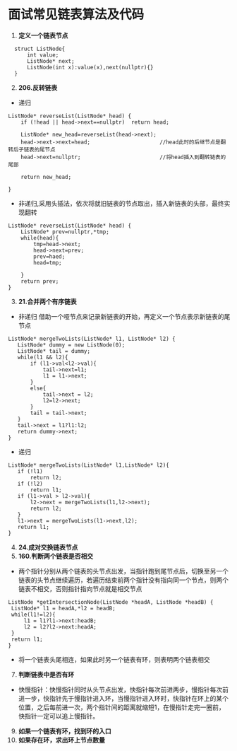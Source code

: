 # **面试常见链表算法及代码**
1. **定义一个链表节点**
```
  struct ListNode{
      int value;
      ListNode* next;
      ListNode(int x):value(x),next(nullptr){}
  }
```

2. **206.反转链表**
* 递归
```
ListNode* reverseList(ListNode* head) {
    if (!head || head->next==nullptr)  return head;

    ListNode* new_head=reverseList(head->next);       
    head->next->next=head;                      //head此时的后继节点是翻转后子链表的尾节点
    head->next=nullptr;                         //将head插入到翻转链表的尾部

    return new_head;

}
```
* 非递归,采用头插法，依次将就旧链表的节点取出，插入新链表的头部，最终实现翻转
```
ListNode* reverseList(ListNode* head) {
    ListNode* prev=nullptr,*tmp;
    while(head){
        tmp=head->next;
        head->next=prev;
        prev=haed;
        head=tmp;

    }
    return prev;
}
```
3. **21.合并两个有序链表**
* 非递归
  借助一个哑节点来记录新链表的开始，再定义一个节点表示新链表的尾节点
 ```
 ListNode* mergeTwoLists(ListNode* l1, ListNode* l2) {
    ListNode* dummy = new ListNode(0);
    ListNode* tail = dummy;
    while(l1 && l2){
        if (l1->val<l2->val){
            tail->next=l1;
            l1 = l1->next;
        }
        else{
            tail->next = l2;
            l2=l2->next;
        }
        tail = tail->next;
    }
    tail->next = l1?l1:l2;
    return dummy->next;
}
 ```
 * 递归
 ```
 ListNode* mergeTwoLists(ListNode* l1,ListNode* l2){
    if (!l1)
        return l2;
    if (!l2)
        return l1;
    if (l1->val > l2->val){
        l2->next = mergeTwoLists(l1,l2->next);
        return l2;
    }
    l1->next = mergeTwoLists(l1->next,l2);
    return l1;
}
 ```
 4. **24.成对交换链表节点**
 5. **160.判断两个链表是否相交**
 * 两个指针分别从两个链表的头节点出发，当指针跑到尾节点后，切换至另一个链表的头节点继续遍历，若遍历结束前两个指针没有指向同一个节点，则两个链表不相交，否则指针指向节点就是相交节点
 ```
ListNode *getIntersectionNode(ListNode *headA, ListNode *headB) {
  ListNode* l1 = headA,*l2 = headB;
  while(l1!=l2){
      l1 = l1?l1->next:headB;
      l2 = l2?l2->next:headA;
  }
  return l1;
}
 ```
 * 将一个链表头尾相连，如果此时另一个链表有环，则表明两个链表相交
 7. **判断链表中是否有环**
 * 快慢指针：快慢指针同时从头节点出发，快指针每次前进两步，慢指针每次前进一步，快指针先于慢指针进入环，当慢指针进入环时，快指针在环上的某个位置，之后每前进一次，两个指针间的距离就缩短1，在慢指针走完一圈前，快指针一定可以追上慢指针。
 9. **如果一个链表有环，找到环的入口**
 10. **如果存在环，求出环上节点数量**
 
